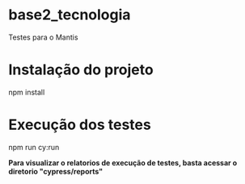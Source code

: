 # base2_tecnologia
Testes para o Mantis

# Instalação do projeto
npm install

# Execução dos testes
npm run cy:run



**Para visualizar o relatorios de execução de testes, basta acessar o diretorio "cypress/reports"**
